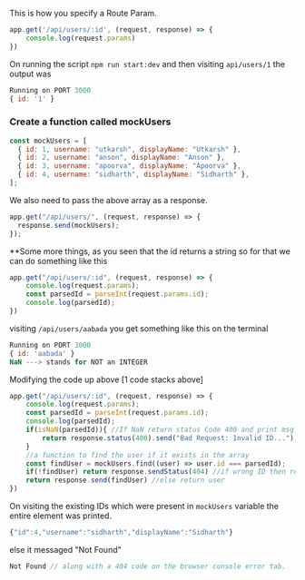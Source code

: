 
This is how you specify a Route Param.
```js
app.get('/api/users/:id', (request, response) => {
    console.log(request.params)
})
```

On running the script ```npm run start:dev``` and then visiting ```api/users/1``` the output was
```js
Running on PORT 3000
{ id: '1' }
```

### Create a function called mockUsers
```js
const mockUsers = [
  { id: 1, username: "utkarsh", displayName: "Utkarsh" },
  { id: 2, username: "anson", displayName: "Anson" },
  { id: 3, username: "apoorva", displayName: "Apoorva" },
  { id: 4, username: "sidharth", displayName: "Sidharth" },
];
```

We also need to pass the above array as a response.
```js
app.get("/api/users/", (request, response) => {
  response.send(mockUsers);
});
```

**Some more things, as you seen that the id returns a string
so for that we can do something like this
```js
app.get("/api/users/:id", (request, response) => {
    console.log(request.params);
    const parsedId = parseInt(request.params.id);
    console.log(parsedId);
})
```

visiting ```/api/users/aabada``` you get something like this on the terminal
```js
Running on PORT 3000
{ id: 'aabada' }
NaN ---> stands for NOT an INTEGER
```

Modifying the code up above [1 code stacks above]
```js
app.get("/api/users/:id", (request, response) => {
    console.log(request.params);
    const parsedId = parseInt(request.params.id);
    console.log(parsedId);
    if(isNaN(parsedId)){ //If NaN return status Code 400 and print msg
        return response.status(400).send("Bad Request: Invalid ID...")
    }
    //a function to find the user if it exists in the array
    const findUser = mockUsers.find((user) => user.id === parsedId);
    if(!findUser) return response.sendStatus(404) //if wrong ID then return 404
    return response.send(findUser) //else return user
})
```

On visiting the existing IDs which were present in ```mockUsers``` variable the entire element was printed.
```js
{"id":4,"username":"sidharth","displayName":"Sidharth"}
```
else it messaged "Not Found"
```js
Not Found // along with a 404 code on the browser console error tab.
```